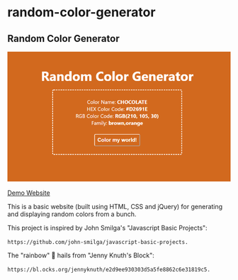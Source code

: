 # random-color-generator

## Random Color Generator

![Demo Image](demo.png)

[Demo Website](https://reuelo.github.io/random-color-generator/)

This is a basic website (built using HTML, CSS and jQuery) for generating and displaying random colors from a bunch.

This project is inspired by John Smilga's "Javascript Basic Projects":

```https://github.com/john-smilga/javascript-basic-projects.```

The "rainbow" 🌈 hails from "Jenny Knuth's Block": 

```https://bl.ocks.org/jennyknuth/e2d9ee930303d5a5fe8862c6e31819c5.```
